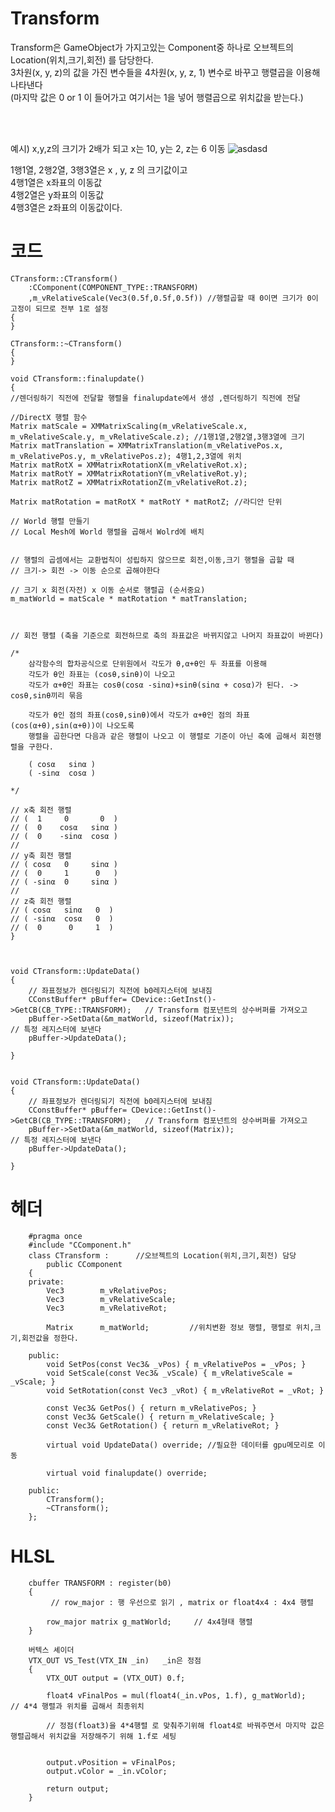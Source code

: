 Transform
===============
Transform은 GameObject가 가지고있는 Component중 하나로 오브젝트의 Location(위치,크기,회전) 를 담당한다.  
3차원(x, y, z)의 값을 가진 변수들을 4차원(x, y, z, 1) 변수로 바꾸고 행렬곱을 이용해 나타낸다  
(마지막 값은 0 or 1 이 들어가고 여기서는 1을 넣어 행렬곱으로 위치값을 받는다.)  

<br/>
<br/>

    
예시) x,y,z의 크기가 2배가 되고 x는 10, y는 2, z는 6 이동
![asdasd](https://user-images.githubusercontent.com/66587512/160394906-fe6d6b7f-e80b-4343-a699-9c00475de8a2.PNG)


1행1열, 2행2열, 3행3열은 x , y, z 의 크기값이고  
4행1열은 x좌표의 이동값  
4행2열은 y좌표의 이동값   
4행3열은 z좌표의 이동값이다.  


코드
==========================================

	CTransform::CTransform()
		:CComponent(COMPONENT_TYPE::TRANSFORM)
		,m_vRelativeScale(Vec3(0.5f,0.5f,0.5f))	//행렬곱할 때 0이면 크기가 0이 고정이 되므로 전부 1로 설정
	{
	}
	
	CTransform::~CTransform()
	{
	}
	
	void CTransform::finalupdate()
	{
	//렌더링하기 직전에 전달할 행렬을 finalupdate에서 생성 ,렌더링하기 직전에 전달

	//DirectX 행렬 함수
	Matrix matScale = XMMatrixScaling(m_vRelativeScale.x, m_vRelativeScale.y, m_vRelativeScale.z); //1행1열,2행2열,3행3열에 크기
	Matrix matTranslation = XMMatrixTranslation(m_vRelativePos.x, m_vRelativePos.y, m_vRelativePos.z); 4행1,2,3열에 위치
	Matrix matRotX = XMMatrixRotationX(m_vRelativeRot.x);
	Matrix matRotY = XMMatrixRotationY(m_vRelativeRot.y);
	Matrix matRotZ = XMMatrixRotationZ(m_vRelativeRot.z);

	Matrix matRotation = matRotX * matRotY * matRotZ; //라디안 단위

	// World 행렬 만들기
	// Local Mesh에 World 행렬을 곱해서 Wolrd에 배치


	// 행렬의 곱셈에서는 교환법칙이 성립하지 않으므로 회전,이동,크기 행렬을 곱할 때 
	// 크기-> 회전 -> 이동 순으로 곱해야한다
	
	// 크기 x 회전(자전) x 이동 순서로 행렬곱 (순서중요)
	m_matWorld = matScale * matRotation * matTranslation;

	

	// 회전 행렬 (축을 기준으로 회전하므로 축의 좌표값은 바뀌지않고 나머지 좌표값이 바뀐다)

	/*
	    삼각함수의 합차공식으로 단위원에서 각도가 θ,α+θ인 두 좌표를 이용해 
		각도가 θ인 좌표는 (cosθ,sinθ)이 나오고 
		각도가 α+θ인 좌표는 cosθ(cosα -sinα)+sinθ(sinα + cosα)가 된다. -> cosθ,sinθ끼리 묶음
		
		각도가 θ인 점의 좌표(cosθ,sinθ)에서 각도가 α+θ인 점의 좌표(cos(α+θ),sin(α+θ))이 나오도록
		행렬을 곱한다면 다음과 같은 행렬이 나오고 이 행렬로 기준이 아닌 축에 곱해서 회전행렬을 구한다. 

		( cosα   sinα )
		( -sinα  cosα ) 
		
	*/

	// x축 회전 행렬
	// (  1     0	    0  )
	// (  0    cosα   sinα )
	// (  0    -sinα  cosα )
	// 
	// y축 회전 행렬
	// ( cosα   0	  sinα )
	// (  0     1      0   )
	// ( -sinα  0     sinα )
	// 
	// z축 회전 행렬
	// ( cosα   sinα   0  )
	// ( -sinα  cosα   0  )
	// (  0      0     1  )
	}
	
	
	
	void CTransform::UpdateData()
	{
		// 좌표정보가 렌더링되기 직전에 b0레지스터에 보내짐
		CConstBuffer* pBuffer= CDevice::GetInst()->GetCB(CB_TYPE::TRANSFORM);	// Transform 컴포넌트의 상수버퍼를 가져오고
		pBuffer->SetData(&m_matWorld, sizeof(Matrix));							// 특정 레지스터에 보낸다
		pBuffer->UpdateData();
	
	}

    	 
    void CTransform::UpdateData()
    {
    	// 좌표정보가 렌더링되기 직전에 b0레지스터에 보내짐
    	CConstBuffer* pBuffer= CDevice::GetInst()->GetCB(CB_TYPE::TRANSFORM);	// Transform 컴포넌트의 상수버퍼를 가져오고
    	pBuffer->SetData(&m_matWorld, sizeof(Matrix));							// 특정 레지스터에 보낸다
    	pBuffer->UpdateData();
    
    }
	
헤더
===========
        #pragma once
        #include "CComponent.h"
        class CTransform :      //오브젝트의 Location(위치,크기,회전) 담당
            public CComponent
        {
        private:
            Vec3        m_vRelativePos;
            Vec3        m_vRelativeScale;
            Vec3        m_vRelativeRot;
        
            Matrix      m_matWorld;         //위치변환 정보 행렬, 행렬로 위치,크기,회전값을 정한다.
        
        public:
            void SetPos(const Vec3& _vPos) { m_vRelativePos = _vPos; }
            void SetScale(const Vec3& _vScale) { m_vRelativeScale = _vScale; }
            void SetRotation(const Vec3 _vRot) { m_vRelativeRot = _vRot; }
        
            const Vec3& GetPos() { return m_vRelativePos; }
            const Vec3& GetScale() { return m_vRelativeScale; }
            const Vec3& GetRotation() { return m_vRelativeRot; }
        
            virtual void UpdateData() override; //필요한 데이터를 gpu메모리로 이동
        
            virtual void finalupdate() override;
        
        public:
            CTransform();
            ~CTransform();
        };
        
HLSL
=======================
        
        cbuffer TRANSFORM : register(b0)
        {
             // row_major : 행 우선으로 읽기 , matrix or float4x4 : 4x4 행렬
             
            row_major matrix g_matWorld;     // 4x4형태 행렬
        }
        
        버텍스 셰이더
        VTX_OUT VS_Test(VTX_IN _in)   _in은 정점
        {
            VTX_OUT output = (VTX_OUT) 0.f;
            
            float4 vFinalPos = mul(float4(_in.vPos, 1.f), g_matWorld);   // 4*4 행렬과 위치를 곱해서 최종위치
            
            // 정점(float3)을 4*4행렬 로 맞춰주기위해 float4로 바꿔주면서 마지막 값은 행렬곱해서 위치값을 저장해주기 위해 1.f로 세팅
           
            
            output.vPosition = vFinalPos;
            output.vColor = _in.vColor;
            
            return output;
        }
        

